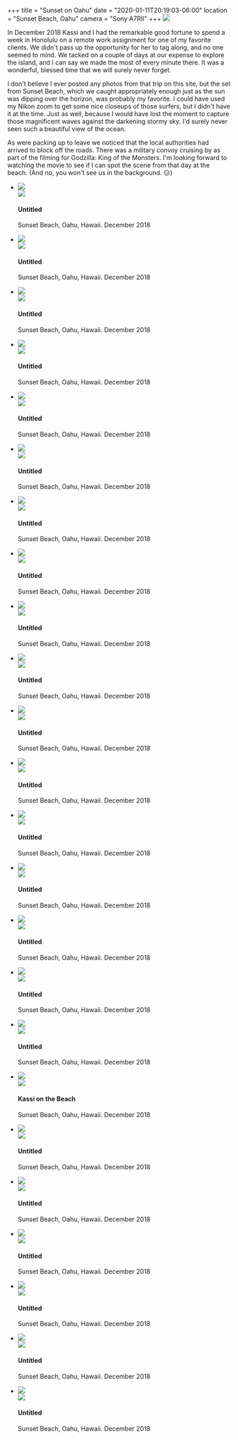 +++
title = "Sunset on Oahu"
date = "2020-01-11T20:19:03-06:00"
location = "Sunset Beach, Oahu"
camera = "Sony A7RII"
+++
<img src="https://live.staticflickr.com/65535/49369979083_6a59b56e3f_o.jpg">
<!--more-->
In December 2018 Kassi and I had the remarkable good fortune to spend a week in Honolulu on a remote work assignment for one of my favorite clients. We didn't pass up the opportunity for her to tag along, and no one seemed to mind. We tacked on a couple of days at our expense to explore the island, and I can say we made the most of every minute there. It was a wonderful, blessed time that we will surely never forget. 

I don't believe I ever posted any photos from that trip on this site, but the set from Sunset Beach, which we caught appropriately enough just as the sun was dipping over the horizon, was probably my favorite. I could have used my Nikon zoom to get some nice closeups of those surfers, but I didn't have it at the time. Just as well, because I would have lost the moment to capture those magnificent waves against the darkening stormy sky. I'd surely never seen such a beautiful view of the ocean. 

As were packing up to leave we noticed that the local authorities had arrived to block off the roads. There was a military convoy cruising by as part of the filming for Godzilla: King of the Monsters. I'm looking forward to watching the movie to see if I can spot the scene from that day at the beach. (And no, you won't see us in the background. 😑)

<div class="container-fluid">
<div class="demo-gallery dark mrb35">
	<ul id="lightgallery" class="list-unstyled row">
		<li data-sub-html="<h4>Untitled</h4><p>Sunset Beach, Oahu, Hawaii. December 2018</p>" data-src="https://live.staticflickr.com/65535/49370651467_a876e541ee_o.jpg" class="col-xs-6 col-sm-4 col-md-3">
			<a href><img class="img-responsive" src="https://live.staticflickr.com/65535/49370651467_d8d54a75eb.jpg"><div class="demo-gallery-poster"><img src="/img/zoom.png"></div></a><div class="wp-caption-text"><h4>Untitled</h4><p>Sunset Beach, Oahu, Hawaii. December 2018</p></div></li>
		<li data-sub-html="<h4>Untitled</h4><p>Sunset Beach, Oahu, Hawaii. December 2018</p>" data-src="https://live.staticflickr.com/65535/49370654417_b17a1ec960_o.jpg" class="col-xs-6 col-sm-4 col-md-3">
			<a href><img class="img-responsive" src="https://live.staticflickr.com/65535/49370654417_cdaf983ac4.jpg"><div class="demo-gallery-poster"><img src="/img/zoom.png"></div></a><div class="wp-caption-text"><h4>Untitled</h4><p>Sunset Beach, Oahu, Hawaii. December 2018</p></div></li>
		<li data-sub-html="<h4>Untitled</h4><p>Sunset Beach, Oahu, Hawaii. December 2018</p>" data-src="https://live.staticflickr.com/65535/49370439311_01a050a14d_o.jpg" class="col-xs-6 col-sm-4 col-md-3">
			<a href><img class="img-responsive" src="https://live.staticflickr.com/65535/49370439311_9945b97d20.jpg"><div class="demo-gallery-poster"><img src="/img/zoom.png"></div></a><div class="wp-caption-text"><h4>Untitled</h4><p>Sunset Beach, Oahu, Hawaii. December 2018</p></div></li>
		<li data-sub-html="<h4>Untitled</h4><p>Sunset Beach, Oahu, Hawaii. December 2018</p>" data-src="https://live.staticflickr.com/65535/49369979083_6a59b56e3f_o.jpg" class="col-xs-6 col-sm-4 col-md-3">
			<a href><img class="img-responsive" src="https://live.staticflickr.com/65535/49369979083_d5d6436894.jpg"><div class="demo-gallery-poster"><img src="/img/zoom.png"></div></a><div class="wp-caption-text"><h4>Untitled</h4><p>Sunset Beach, Oahu, Hawaii. December 2018</p></div></li>
		<li data-sub-html="<h4>Untitled</h4><p>Sunset Beach, Oahu, Hawaii. December 2018</p>" data-src="https://live.staticflickr.com/65535/49370449451_a9767399de_o.jpg" class="col-xs-6 col-sm-4 col-md-3">
			<a href><img class="img-responsive" src="https://live.staticflickr.com/65535/49370449451_253579de8b.jpg"><div class="demo-gallery-poster"><img src="/img/zoom.png"></div></a><div class="wp-caption-text"><h4>Untitled</h4><p>Sunset Beach, Oahu, Hawaii. December 2018</p></div></li>
		<li data-sub-html="<h4>Untitled</h4><p>Sunset Beach, Oahu, Hawaii. December 2018</p>" data-src="https://live.staticflickr.com/65535/49370652847_e75fc2de04_o.jpg" class="col-xs-6 col-sm-4 col-md-3">
			<a href><img class="img-responsive" src="https://live.staticflickr.com/65535/49370652847_03171090d5.jpg"><div class="demo-gallery-poster"><img src="/img/zoom.png"></div></a><div class="wp-caption-text"><h4>Untitled</h4><p>Sunset Beach, Oahu, Hawaii. December 2018</p></div></li>
		<li data-sub-html="<h4>Untitled</h4><p>Sunset Beach, Oahu, Hawaii. December 2018</p>" data-src="https://live.staticflickr.com/65535/49370655627_1193ab3dd0_o.jpg" class="col-xs-6 col-sm-4 col-md-3">
			<a href><img class="img-responsive" src="https://live.staticflickr.com/65535/49370655627_cbd2618a01.jpg"><div class="demo-gallery-poster"><img src="/img/zoom.png"></div></a><div class="wp-caption-text"><h4>Untitled</h4><p>Sunset Beach, Oahu, Hawaii. December 2018</p></div></li>
		<li data-sub-html="<h4>Untitled</h4><p>Sunset Beach, Oahu, Hawaii. December 2018</p>" data-src="https://live.staticflickr.com/65535/49369990278_432dc7cecb_o.jpg" class="col-xs-6 col-sm-4 col-md-3">
			<a href><img class="img-responsive" src="https://live.staticflickr.com/65535/49369990278_da2a33e3fc.jpg"><div class="demo-gallery-poster"><img src="/img/zoom.png"></div></a><div class="wp-caption-text"><h4>Untitled</h4><p>Sunset Beach, Oahu, Hawaii. December 2018</p></div></li>
		<li data-sub-html="<h4>Untitled</h4><p>Sunset Beach, Oahu, Hawaii. December 2018</p>" data-src="https://live.staticflickr.com/65535/49370653512_5d0f10cbd9_o.jpg" class="col-xs-6 col-sm-4 col-md-3">
			<a href><img class="img-responsive" src="https://live.staticflickr.com/65535/49370653512_e639a76f42.jpg"><div class="demo-gallery-poster"><img src="/img/zoom.png"></div></a><div class="wp-caption-text"><h4>Untitled</h4><p>Sunset Beach, Oahu, Hawaii. December 2018</p></div></li>
		<li data-sub-html="<h4>Untitled</h4><p>Sunset Beach, Oahu, Hawaii. December 2018</p>" data-src="https://live.staticflickr.com/65535/49369983703_5cd1d9bf3a_o.jpg" class="col-xs-6 col-sm-4 col-md-3">
			<a href><img class="img-responsive" src="https://live.staticflickr.com/65535/49369983703_ce4d8b910f.jpg"><div class="demo-gallery-poster"><img src="/img/zoom.png"></div></a><div class="wp-caption-text"><h4>Untitled</h4><p>Sunset Beach, Oahu, Hawaii. December 2018</p></div></li>
		<li data-sub-html="<h4>Untitled</h4><p>Sunset Beach, Oahu, Hawaii. December 2018</p>" data-src="https://live.staticflickr.com/65535/49369980893_d865942e34_o.jpg" class="col-xs-6 col-sm-4 col-md-3">
			<a href><img class="img-responsive" src="https://live.staticflickr.com/65535/49369980893_6fc16b553e.jpg"><div class="demo-gallery-poster"><img src="/img/zoom.png"></div></a><div class="wp-caption-text"><h4>Untitled</h4><p>Sunset Beach, Oahu, Hawaii. December 2018</p></div></li>
		<li data-sub-html="<h4>Untitled</h4><p>Sunset Beach, Oahu, Hawaii. December 2018</p>" data-src="https://live.staticflickr.com/65535/49369990578_a020f95f5f_o.jpg" class="col-xs-6 col-sm-4 col-md-3">
			<a href><img class="img-responsive" src="https://live.staticflickr.com/65535/49369990578_5034d6b6d2.jpg"><div class="demo-gallery-poster"><img src="/img/zoom.png"></div></a><div class="wp-caption-text"><h4>Untitled</h4><p>Sunset Beach, Oahu, Hawaii. December 2018</p></div></li>
		<li data-sub-html="<h4>Untitled</h4><p>Sunset Beach, Oahu, Hawaii. December 2018</p>" data-src="https://live.staticflickr.com/65535/49369983768_eb3510a825_o.jpg" class="col-xs-6 col-sm-4 col-md-3">
			<a href><img class="img-responsive" src="https://live.staticflickr.com/65535/49369983768_28b740bdcc.jpg"><div class="demo-gallery-poster"><img src="/img/zoom.png"></div></a><div class="wp-caption-text"><h4>Untitled</h4><p>Sunset Beach, Oahu, Hawaii. December 2018</p></div></li>
		<li data-sub-html="<h4>Untitled</h4><p>Sunset Beach, Oahu, Hawaii. December 2018</p>" data-src="https://live.staticflickr.com/65535/49370657042_c1fb7a440a_o.jpg" class="col-xs-6 col-sm-4 col-md-3">
			<a href><img class="img-responsive" src="https://live.staticflickr.com/65535/49370657042_f51e0d9a37.jpg"><div class="demo-gallery-poster"><img src="/img/zoom.png"></div></a><div class="wp-caption-text"><h4>Untitled</h4><p>Sunset Beach, Oahu, Hawaii. December 2018</p></div></li>
		<li data-sub-html="<h4>Untitled</h4><p>Sunset Beach, Oahu, Hawaii. December 2018</p>" data-src="https://live.staticflickr.com/65535/49370646537_3fb48db383_o.jpg" class="col-xs-6 col-sm-4 col-md-3">
			<a href><img class="img-responsive" src="https://live.staticflickr.com/65535/49370646537_47b6cb37c7.jpg"><div class="demo-gallery-poster"><img src="/img/zoom.png"></div></a><div class="wp-caption-text"><h4>Untitled</h4><p>Sunset Beach, Oahu, Hawaii. December 2018</p></div></li>
		<li data-sub-html="<h4>Untitled</h4><p>Sunset Beach, Oahu, Hawaii. December 2018</p>" data-src="https://live.staticflickr.com/65535/49369988913_d73ae0cdaa_o.jpg" class="col-xs-6 col-sm-4 col-md-3">
			<a href><img class="img-responsive" src="https://live.staticflickr.com/65535/49369988913_0072da3faf.jpg"><div class="demo-gallery-poster"><img src="/img/zoom.png"></div></a><div class="wp-caption-text"><h4>Untitled</h4><p>Sunset Beach, Oahu, Hawaii. December 2018</p></div></li>
		<li data-sub-html="<h4>Untitled</h4><p>Sunset Beach, Oahu, Hawaii. December 2018</p>" data-src="https://live.staticflickr.com/65535/49369991583_6efa285609_o.jpg" class="col-xs-6 col-sm-4 col-md-3">
			<a href><img class="img-responsive" src="https://live.staticflickr.com/65535/49369991583_3e647d9cd2.jpg"><div class="demo-gallery-poster"><img src="/img/zoom.png"></div></a><div class="wp-caption-text"><h4>Untitled</h4><p>Sunset Beach, Oahu, Hawaii. December 2018</p></div></li>
		<li data-sub-html="<h4>Kassi on the Beach</h4><p>Sunset Beach, Oahu, Hawaii. December 2018</p>" data-src="https://live.staticflickr.com/65535/49370644972_da7604fa0c_o.jpg" class="col-xs-6 col-sm-4 col-md-3">
			<a href><img class="img-responsive" src="https://live.staticflickr.com/65535/49370644972_a765ef616d.jpg"><div class="demo-gallery-poster"><img src="/img/zoom.png"></div></a><div class="wp-caption-text"><h4>Kassi on the Beach</h4><p>Sunset Beach, Oahu, Hawaii. December 2018</p></div></li>
		<li data-sub-html="<h4>Untitled</h4><p>Sunset Beach, Oahu, Hawaii. December 2018</p>" data-src="https://live.staticflickr.com/65535/49369976673_ed806d5f5b_o.jpg" class="col-xs-6 col-sm-4 col-md-3">
			<a href><img class="img-responsive" src="https://live.staticflickr.com/65535/49369976673_76d7ab11d3.jpg"><div class="demo-gallery-poster"><img src="/img/zoom.png"></div></a><div class="wp-caption-text"><h4>Untitled</h4><p>Sunset Beach, Oahu, Hawaii. December 2018</p></div></li>
		<li data-sub-html="<h4>Untitled</h4><p>Sunset Beach, Oahu, Hawaii. December 2018</p>" data-src="https://live.staticflickr.com/65535/49370440416_05cf88ac26_o.jpg" class="col-xs-6 col-sm-4 col-md-3">
			<a href><img class="img-responsive" src="https://live.staticflickr.com/65535/49370440416_0c443e288a.jpg"><div class="demo-gallery-poster"><img src="/img/zoom.png"></div></a><div class="wp-caption-text"><h4>Untitled</h4><p>Sunset Beach, Oahu, Hawaii. December 2018</p></div></li>
		<li data-sub-html="<h4>Untitled</h4><p>Sunset Beach, Oahu, Hawaii. December 2018</p>" data-src="https://live.staticflickr.com/65535/49370647402_e266387e6c_o.jpg" class="col-xs-6 col-sm-4 col-md-3">
			<a href><img class="img-responsive" src="https://live.staticflickr.com/65535/49370647402_b74d7a910d.jpg"><div class="demo-gallery-poster"><img src="/img/zoom.png"></div></a><div class="wp-caption-text"><h4>Untitled</h4><p>Sunset Beach, Oahu, Hawaii. December 2018</p></div></li>
		<li data-sub-html="<h4>Untitled</h4><p>Sunset Beach, Oahu, Hawaii. December 2018</p>" data-src="https://live.staticflickr.com/65535/49370444586_267983b428_o.jpg" class="col-xs-6 col-sm-4 col-md-3">
			<a href><img class="img-responsive" src="https://live.staticflickr.com/65535/49370444586_c5eaa41d51.jpg"><div class="demo-gallery-poster"><img src="/img/zoom.png"></div></a><div class="wp-caption-text"><h4>Untitled</h4><p>Sunset Beach, Oahu, Hawaii. December 2018</p></div></li>
		<li data-sub-html="<h4>Untitled</h4><p>Sunset Beach, Oahu, Hawaii. December 2018</p>" data-src="https://live.staticflickr.com/65535/49370648632_c4a78f3c74_o.jpg" class="col-xs-6 col-sm-4 col-md-3">
			<a href><img class="img-responsive" src="https://live.staticflickr.com/65535/49370648632_1dd07c96fe.jpg"><div class="demo-gallery-poster"><img src="/img/zoom.png"></div></a><div class="wp-caption-text"><h4>Untitled</h4><p>Sunset Beach, Oahu, Hawaii. December 2018</p></div></li>
		<li data-sub-html="<h4>Untitled</h4><p>Sunset Beach, Oahu, Hawaii. December 2018</p>" data-src="https://live.staticflickr.com/65535/49370658617_b9cb2d7875_o.jpg" class="col-xs-6 col-sm-4 col-md-3">
			<a href><img class="img-responsive" src="https://live.staticflickr.com/65535/49370658617_0a49015e04.jpg"><div class="demo-gallery-poster"><img src="/img/zoom.png"></div></a><div class="wp-caption-text"><h4>Untitled</h4><p>Sunset Beach, Oahu, Hawaii. December 2018</p></div></li>
	</ul>
</div>
</div>
